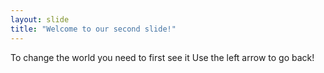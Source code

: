 ```yaml
---
layout: slide
title: "Welcome to our second slide!"
---
```

To change the world you need to first see it
Use the left arrow to go back!
